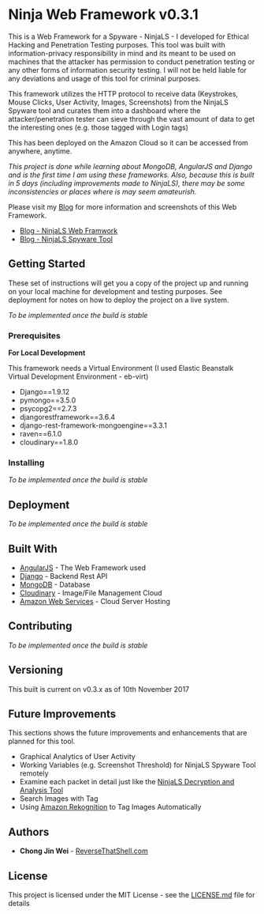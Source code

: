 # Ninja Web Framework v0.3.1

This is a Web Framework for a Spyware - NinjaLS - I developed for Ethical Hacking and Penetration Testing purposes. This tool was built with information-privacy responsibility in mind and its meant to be used on machines that the attacker has permission to conduct penetration testing or any other forms of information security testing. I will not be held liable for any deviations and usage of this tool for criminal purposes. 

This framework utilizes the HTTP protocol to receive data (Keystrokes, Mouse Clicks, User Activity, Images, Screenshots) from the NinjaLS Spyware tool and curates them into a dashboard where the attacker/penetration tester can sieve through the vast amount of data to get the interesting ones (e.g. those tagged with Login tags)

This has been deployed on the Amazon Cloud so it can be accessed from anywhere, anytime.

*This project is done while learning about MongoDB, AngularJS and Django and is the first time I am using these frameworks. Also, because this is built in 5 days (including improvements made to NinjaLS), there may be some inconsistencies or places where is may seem amateurish.*

Please visit my [Blog](https://www.reversethatshell.com) for more information and screenshots of this Web Framework.
- [Blog - NinjaLS Web Framwork](https://www.reversethatshell.com/2017/07/23/keylogger-and-analysis-console-penetration-testing-tool/)
- [Blog - NinjaLS Spyware Tool](https://www.reversethatshell.com/2017/07/23/keylogger-and-analysis-console-penetration-testing-tool/)

## Getting Started

These set of instructions will get you a copy of the project up and running on your local machine for development and testing purposes. See deployment for notes on how to deploy the project on a live system.

*To be implemented once the build is stable*

### Prerequisites

**For Local Development**

This framework needs a Virtual Environment (I used Elastic Beanstalk Virtual Development Environment - eb-virt)
- Django==1.9.12
- pymongo==3.5.0
- psycopg2==2.7.3
- djangorestframework==3.6.4
- django-rest-framework-mongoengine==3.3.1
- raven==6.1.0
- cloudinary==1.8.0

### Installing

*To be implemented once the build is stable*

## Deployment

*To be implemented once the build is stable*

## Built With

* [AngularJS](https://angularjs.org/) - The Web Framework used
* [Django](https://www.djangoproject.com/) - Backend Rest API
* [MongoDB](https://www.mongodb.com/) - Database
* [Cloudinary](https://cloudinary.com/) - Image/File Management Cloud
* [Amazon Web Services](https://aws.amazon.com) - Cloud Server Hosting

## Contributing

*To be implemented once the build is stable*

## Versioning

This built is current on v0.3.x as of 10th November 2017

## Future Improvements

This sections shows the future improvements and enhancements that are planned for this tool.
* Graphical Analytics of User Activity
* Working Variables (e.g. Screenshot Threshold) for NinjaLS Spyware Tool remotely
* Examine each packet in detail just like the [NinjaLS Decryption and Analysis Tool](https://www.reversethatshell.com/2017/07/23/keylogger-and-analysis-console-penetration-testing-tool/)
* Search Images with Tag
* Using [Amazon Rekognition](https://aws.amazon.com/rekognition/) to Tag Images Automatically

## Authors

* **Chong Jin Wei** - [ReverseThatShell.com](https://www.reversethatshell.com)

## License

This project is licensed under the MIT License - see the [LICENSE.md](LICENSE.md) file for details